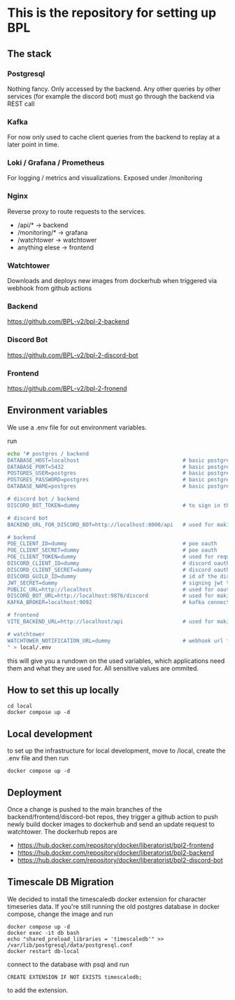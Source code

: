 # This is the repository for setting up BPL

## The stack

### Postgresql

Nothing fancy. Only accessed by the backend.
Any other queries by other services (for example the discord bot) must go through the backend via REST call

### Kafka

For now only used to cache client queries from the backend to replay at a later point in time.

### Loki / Grafana / Prometheus

For logging / metrics and visualizations. Exposed under /monitoring

### Nginx

Reverse proxy to route requests to the services.

- /api/\* -> backend
- /monitoring/\* -> grafana
- /watchtower -> watchtower
- anything elese -> frontend

### Watchtower

Downloads and deploys new images from dockerhub when triggered via webhook from github actions

### Backend

https://github.com/BPL-v2/bpl-2-backend

### Discord Bot

https://github.com/BPL-v2/bpl-2-discord-bot

### Frontend

https://github.com/BPL-v2/bpl-2-fronend



## Environment variables

We use a .env file for out environment variables.

run

```sh
echo "# postgres / backend
DATABASE_HOST=localhost                                 # basic postgres stuff
DATABASE_PORT=5432                                      # basic postgres stuff
POSTGRES_USER=postgres                                  # basic postgres stuff
POSTGRES_PASSWORD=postgres                              # basic postgres stuff
DATABASE_NAME=postgres                                  # basic postgres stuff

# discord bot / backend
DISCORD_BOT_TOKEN=dummy                                 # to sign in the discord bot both to discord and to the backend

# discord bot
BACKEND_URL_FOR_DISCORD_BOT=http://localhost:8000/api   # used for making requests to the backend (internally over docker network)

# backend
POE_CLIENT_ID=dummy                                     # poe oauth
POE_CLIENT_SECRET=dummy                                 # poe oauth
POE_CLIENT_TOKEN=dummy                                  # used for requests in the name of the application (ladder/stash tabs)
DISCORD_CLIENT_ID=dummy                                 # discord oauth
DISCORD_CLIENT_SECRET=dummy                             # discord oauth
DISCORD_GUILD_ID=dummy                                  # id of the discord server
JWT_SECRET=dummy                                        # signing jwt tokens
PUBLIC_URL=http://localhost                             # used for oauth redirect urls
DISCORD_BOT_URL=http://localhost:9876/discord           # used for making http requests to the discord bot (internally over docker network)
KAFKA_BROKER=localhost:9092                             # kafka connection

# frontend
VITE_BACKEND_URL=http://localhost/api                   # used for making requests to the backend

# watchtower
WATCHTOWER_NOTIFICATION_URL=dummy                       # webhook url for watchtower notifications
" > local/.env

```

this will give you a rundown on the used variables, which applications need them and what they are used for.
All sensitive values are ommited.

## How to set this up locally

```
cd local
docker compose up -d
```
## Local development

to set up the infrastructure for local development, move to /local, create the .env file and then run

```
docker compose up -d
```

## Deployment

Once a change is pushed to the main branches of the backend/frontend/discord-bot repos, they trigger a github action to push newly build docker images to dockerhub and send an update request to watchtower.
The dockerhub repos are

- https://hub.docker.com/repository/docker/liberatorist/bpl2-frontend
- https://hub.docker.com/repository/docker/liberatorist/bpl2-backend
- https://hub.docker.com/repository/docker/liberatorist/bpl2-discord-bot

## Timescale DB Migration

We decided to install the timescaledb docker extension for character timeseries data.
If you're still running the old postgres database in docker compose, change the image and run

```
docker compose up -d
docker exec -it db bash
echo "shared_preload_libraries = 'timescaledb'" >> /var/lib/postgresql/data/postgresql.conf
docker restart db-local
```

connect to the database with psql and run

```
CREATE EXTENSION IF NOT EXISTS timescaledb;
```

to add the extension.
